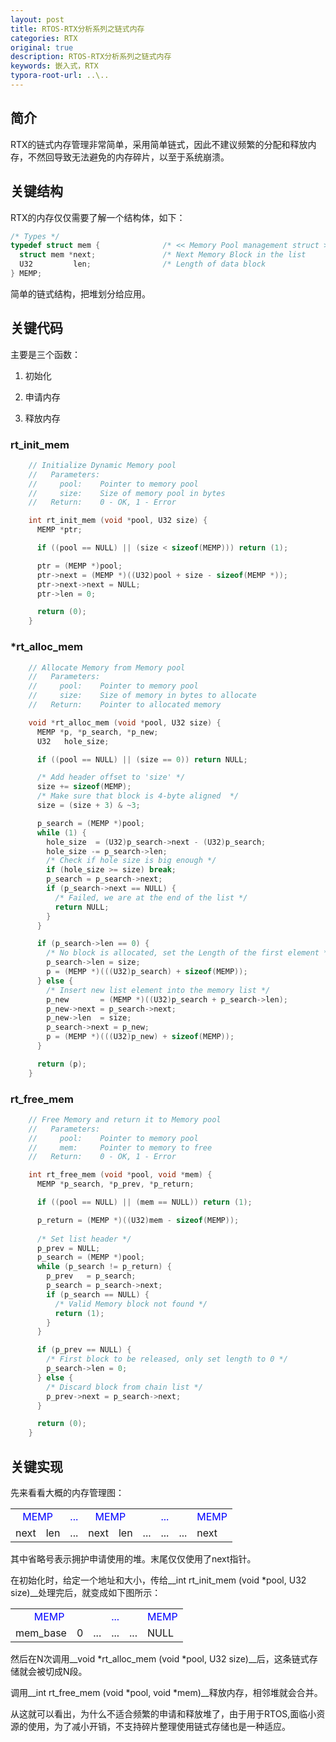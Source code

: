 ```yaml
---
layout: post
title: RTOS-RTX分析系列之链式内存
categories: RTX
original: true
description: RTOS-RTX分析系列之链式内存
keywords: 嵌入式，RTX
typora-root-url: ..\..
---
```



## 简介

RTX的链式内存管理非常简单，采用简单链式，因此不建议频繁的分配和释放内存，不然回导致无法避免的内存碎片，以至于系统崩溃。

## 关键结构

RTX的内存仅仅需要了解一个结构体，如下：

```c
/* Types */
typedef struct mem {              /* << Memory Pool management struct >>     */
  struct mem *next;               /* Next Memory Block in the list           */
  U32         len;                /* Length of data block                    */
} MEMP;
```

简单的链式结构，把堆划分给应用。

## 关键代码

主要是三个函数：

1. 初始化

2. 申请内存

3. 释放内存

### rt_init_mem


```c
	// Initialize Dynamic Memory pool
	//   Parameters:
	//     pool:    Pointer to memory pool
	//     size:    Size of memory pool in bytes
	//   Return:    0 - OK, 1 - Error

	int rt_init_mem (void *pool, U32 size) {
	  MEMP *ptr;

	  if ((pool == NULL) || (size < sizeof(MEMP))) return (1);

	  ptr = (MEMP *)pool;
	  ptr->next = (MEMP *)((U32)pool + size - sizeof(MEMP *));
	  ptr->next->next = NULL;
	  ptr->len = 0; 

	  return (0);
	}
```

### *rt_alloc_mem

```c
	// Allocate Memory from Memory pool
	//   Parameters:
	//     pool:    Pointer to memory pool
	//     size:    Size of memory in bytes to allocate
	//   Return:    Pointer to allocated memory

	void *rt_alloc_mem (void *pool, U32 size) {
	  MEMP *p, *p_search, *p_new;
	  U32   hole_size;

	  if ((pool == NULL) || (size == 0)) return NULL;

	  /* Add header offset to 'size' */
	  size += sizeof(MEMP);
	  /* Make sure that block is 4-byte aligned  */
	  size = (size + 3) & ~3;

	  p_search = (MEMP *)pool;
	  while (1) {
	    hole_size  = (U32)p_search->next - (U32)p_search;
	    hole_size -= p_search->len;
	    /* Check if hole size is big enough */
	    if (hole_size >= size) break;
	    p_search = p_search->next;
	    if (p_search->next == NULL) {
	      /* Failed, we are at the end of the list */
	      return NULL;
	    }
	  }

	  if (p_search->len == 0) {
	    /* No block is allocated, set the Length of the first element */
	    p_search->len = size;
	    p = (MEMP *)(((U32)p_search) + sizeof(MEMP));
	  } else {
	    /* Insert new list element into the memory list */
	    p_new       = (MEMP *)((U32)p_search + p_search->len);
	    p_new->next = p_search->next;
	    p_new->len  = size;
	    p_search->next = p_new;
	    p = (MEMP *)(((U32)p_new) + sizeof(MEMP));
	  }

	  return (p);
	}
```

### rt_free_mem

```c
	// Free Memory and return it to Memory pool
	//   Parameters:
	//     pool:    Pointer to memory pool
	//     mem:     Pointer to memory to free
	//   Return:    0 - OK, 1 - Error

	int rt_free_mem (void *pool, void *mem) {
	  MEMP *p_search, *p_prev, *p_return;

	  if ((pool == NULL) || (mem == NULL)) return (1);

	  p_return = (MEMP *)((U32)mem - sizeof(MEMP));
	  
	  /* Set list header */
	  p_prev = NULL;
	  p_search = (MEMP *)pool;
	  while (p_search != p_return) {
	    p_prev   = p_search;
	    p_search = p_search->next;
	    if (p_search == NULL) {
	      /* Valid Memory block not found */
	      return (1);
	    }
	  }

	  if (p_prev == NULL) {
	    /* First block to be released, only set length to 0 */
	    p_search->len = 0;
	  } else {
	    /* Discard block from chain list */
	    p_prev->next = p_search->next;
	  }

	  return (0);
	}
```

## 关键实现

先来看看大概的内存管理图：

<table>
    <tr>
        <td colspan="2" style="color:blue;text-align:center">MEMP</td> 
	<td style="color:blue;text-align:center">...</td> 
	<td colspan="2" style="color:blue;text-align:center">MEMP</td> 
	<td colspan="3" style="color:blue;text-align:center">...</td> 
	<td style="color:blue;text-align:center">MEMP</td> 
    </tr>
    <tr>
        <td>next</td> 
        <td>len</td> 
	<td>...</td> 
	<td>next</td> 
	<td>len</td> 
	<td>...</td> 
	<td>...</td> 
	<td>...</td> 
	<td>next</td> 
   </tr>
</table>

其中省略号表示拥护申请使用的堆。末尾仅仅使用了next指针。


在初始化时，给定一个地址和大小，传给__int rt_init_mem (void *pool, U32 size)__处理完后，就变成如下图所示：

<table>
    <tr>
        <td colspan="2" style="color:blue;text-align:center">MEMP</td> 
	<td colspan="3" style="color:blue;text-align:center">...</td> 
	<td style="color:blue;text-align:center">MEMP</td> 
    </tr>
    <tr>
        <td>mem_base</td> 
        <td>0</td> 
	<td>...</td> 
	<td>...</td> 
	<td>...</td> 
	<td>NULL</td> 
   </tr>
</table>

然后在N次调用__void *rt_alloc_mem (void *pool, U32 size)__后，这条链式存储就会被切成N段。

调用__int rt_free_mem (void *pool, void *mem)__释放内存，相邻堆就会合并。

从这就可以看出，为什么不适合频繁的申请和释放堆了，由于用于RTOS,面临小资源的使用，为了减小开销，不支持碎片整理使用链式存储也是一种适应。














​		












